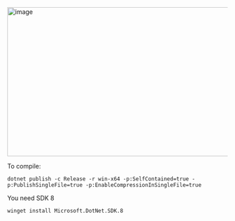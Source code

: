 

<img width="638" height="341" alt="image" src="https://github.com/user-attachments/assets/1faa2a5e-11ec-490d-bee3-bfe224e0f74a" />





To compile:
```
dotnet publish -c Release -r win-x64 -p:SelfContained=true -p:PublishSingleFile=true -p:EnableCompressionInSingleFile=true
```



You need SDK 8
```
winget install Microsoft.DotNet.SDK.8
```

